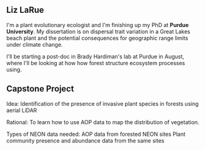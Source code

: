## Liz LaRue


I'm a plant evolutionary ecologist and I'm finishing up my PhD at **Purdue University**. My dissertation is on dispersal trait variation in a Great Lakes beach plant and the potential consequences for geographic range limits under climate change. 
	
I'll be starting a post-doc in Brady Hardiman's lab at Purdue in August, where I'll be looking at how how forest structure ecosystem processes using.


## Capstone Project

Idea: Identification of the presence of invasive plant species in forests using aerial LiDAR

Rational: To learn how to use AOP data to map the distribution of vegetation.

Types of NEON data needed:
AOP data from forested NEON sites
Plant community presence and abundance data from the same sites



